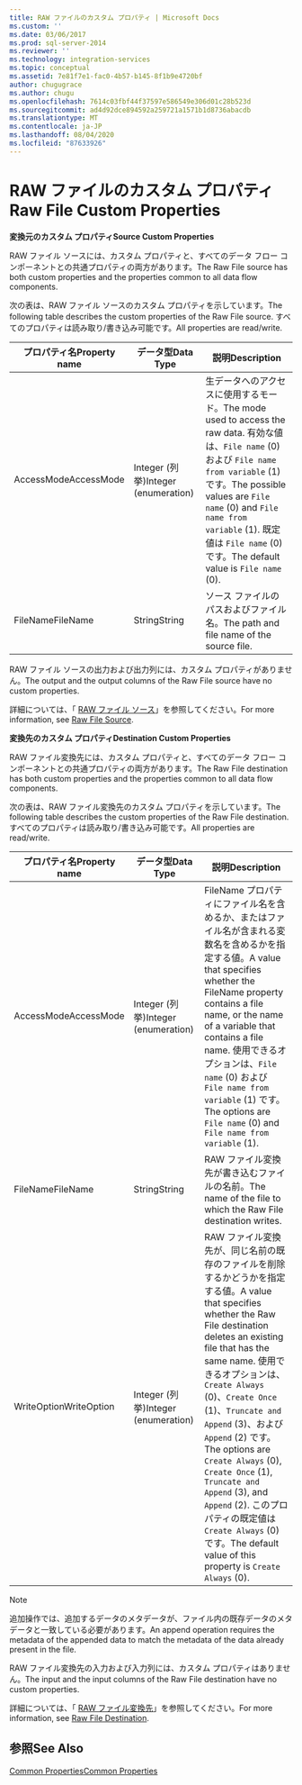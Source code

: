 ```yaml
---
title: RAW ファイルのカスタム プロパティ | Microsoft Docs
ms.custom: ''
ms.date: 03/06/2017
ms.prod: sql-server-2014
ms.reviewer: ''
ms.technology: integration-services
ms.topic: conceptual
ms.assetid: 7e81f7e1-fac0-4b57-b145-8f1b9e4720bf
author: chugugrace
ms.author: chugu
ms.openlocfilehash: 7614c03fbf44f37597e586549e306d01c28b523d
ms.sourcegitcommit: ad4d92dce894592a259721a1571b1d8736abacdb
ms.translationtype: MT
ms.contentlocale: ja-JP
ms.lasthandoff: 08/04/2020
ms.locfileid: "87633926"
---
```

# <a name="raw-file-custom-properties"></a><span data-ttu-id="61f16-102">RAW ファイルのカスタム プロパティ</span><span class="sxs-lookup"><span data-stu-id="61f16-102">Raw File Custom Properties</span></span>
  <span data-ttu-id="61f16-103">**変換元のカスタム プロパティ**</span><span class="sxs-lookup"><span data-stu-id="61f16-103">**Source Custom Properties**</span></span>  
  
 <span data-ttu-id="61f16-104">RAW ファイル ソースには、カスタム プロパティと、すべてのデータ フロー コンポーネントとの共通プロパティの両方があります。</span><span class="sxs-lookup"><span data-stu-id="61f16-104">The Raw File source has both custom properties and the properties common to all data flow components.</span></span>  
  
 <span data-ttu-id="61f16-105">次の表は、RAW ファイル ソースのカスタム プロパティを示しています。</span><span class="sxs-lookup"><span data-stu-id="61f16-105">The following table describes the custom properties of the Raw File source.</span></span> <span data-ttu-id="61f16-106">すべてのプロパティは読み取り/書き込み可能です。</span><span class="sxs-lookup"><span data-stu-id="61f16-106">All properties are read/write.</span></span>  
  
|<span data-ttu-id="61f16-107">プロパティ名</span><span class="sxs-lookup"><span data-stu-id="61f16-107">Property name</span></span>|<span data-ttu-id="61f16-108">データ型</span><span class="sxs-lookup"><span data-stu-id="61f16-108">Data Type</span></span>|<span data-ttu-id="61f16-109">説明</span><span class="sxs-lookup"><span data-stu-id="61f16-109">Description</span></span>|  
|-------------------|---------------|-----------------|  
|<span data-ttu-id="61f16-110">AccessMode</span><span class="sxs-lookup"><span data-stu-id="61f16-110">AccessMode</span></span>|<span data-ttu-id="61f16-111">Integer (列挙)</span><span class="sxs-lookup"><span data-stu-id="61f16-111">Integer (enumeration)</span></span>|<span data-ttu-id="61f16-112">生データへのアクセスに使用するモード。</span><span class="sxs-lookup"><span data-stu-id="61f16-112">The mode used to access the raw data.</span></span> <span data-ttu-id="61f16-113">有効な値は、`File name` (0) および `File name from variable` (1) です。</span><span class="sxs-lookup"><span data-stu-id="61f16-113">The possible values are `File name` (0) and `File name from variable` (1).</span></span> <span data-ttu-id="61f16-114">既定値は `File name` (0) です。</span><span class="sxs-lookup"><span data-stu-id="61f16-114">The default value is `File name` (0).</span></span>|  
|<span data-ttu-id="61f16-115">FileName</span><span class="sxs-lookup"><span data-stu-id="61f16-115">FileName</span></span>|<span data-ttu-id="61f16-116">String</span><span class="sxs-lookup"><span data-stu-id="61f16-116">String</span></span>|<span data-ttu-id="61f16-117">ソース ファイルのパスおよびファイル名。</span><span class="sxs-lookup"><span data-stu-id="61f16-117">The path and file name of the source file.</span></span>|  
  
 <span data-ttu-id="61f16-118">RAW ファイル ソースの出力および出力列には、カスタム プロパティがありません。</span><span class="sxs-lookup"><span data-stu-id="61f16-118">The output and the output columns of the Raw File source have no custom properties.</span></span>  
  
 <span data-ttu-id="61f16-119">詳細については、「 [RAW ファイル ソース](raw-file-source.md)」を参照してください。</span><span class="sxs-lookup"><span data-stu-id="61f16-119">For more information, see [Raw File Source](raw-file-source.md).</span></span>  
  
 <span data-ttu-id="61f16-120">**変換先のカスタム プロパティ**</span><span class="sxs-lookup"><span data-stu-id="61f16-120">**Destination Custom Properties**</span></span>  
  
 <span data-ttu-id="61f16-121">RAW ファイル変換先には、カスタム プロパティと、すべてのデータ フロー コンポーネントとの共通プロパティの両方があります。</span><span class="sxs-lookup"><span data-stu-id="61f16-121">The Raw File destination has both custom properties and the properties common to all data flow components.</span></span>  
  
 <span data-ttu-id="61f16-122">次の表は、RAW ファイル変換先のカスタム プロパティを示しています。</span><span class="sxs-lookup"><span data-stu-id="61f16-122">The following table describes the custom properties of the Raw File destination.</span></span> <span data-ttu-id="61f16-123">すべてのプロパティは読み取り/書き込み可能です。</span><span class="sxs-lookup"><span data-stu-id="61f16-123">All properties are read/write.</span></span>  
  
|<span data-ttu-id="61f16-124">プロパティ名</span><span class="sxs-lookup"><span data-stu-id="61f16-124">Property name</span></span>|<span data-ttu-id="61f16-125">データ型</span><span class="sxs-lookup"><span data-stu-id="61f16-125">Data Type</span></span>|<span data-ttu-id="61f16-126">説明</span><span class="sxs-lookup"><span data-stu-id="61f16-126">Description</span></span>|  
|-------------------|---------------|-----------------|  
|<span data-ttu-id="61f16-127">AccessMode</span><span class="sxs-lookup"><span data-stu-id="61f16-127">AccessMode</span></span>|<span data-ttu-id="61f16-128">Integer (列挙)</span><span class="sxs-lookup"><span data-stu-id="61f16-128">Integer (enumeration)</span></span>|<span data-ttu-id="61f16-129">FileName プロパティにファイル名を含めるか、またはファイル名が含まれる変数名を含めるかを指定する値。</span><span class="sxs-lookup"><span data-stu-id="61f16-129">A value that specifies whether the FileName property contains a file name, or the name of a variable that contains a file name.</span></span> <span data-ttu-id="61f16-130">使用できるオプションは、`File name` (0) および `File name from variable` (1) です。</span><span class="sxs-lookup"><span data-stu-id="61f16-130">The options are `File name` (0) and `File name from variable` (1).</span></span>|  
|<span data-ttu-id="61f16-131">FileName</span><span class="sxs-lookup"><span data-stu-id="61f16-131">FileName</span></span>|<span data-ttu-id="61f16-132">String</span><span class="sxs-lookup"><span data-stu-id="61f16-132">String</span></span>|<span data-ttu-id="61f16-133">RAW ファイル変換先が書き込むファイルの名前。</span><span class="sxs-lookup"><span data-stu-id="61f16-133">The name of the file to which the Raw File destination writes.</span></span>|  
|<span data-ttu-id="61f16-134">WriteOption</span><span class="sxs-lookup"><span data-stu-id="61f16-134">WriteOption</span></span>|<span data-ttu-id="61f16-135">Integer (列挙)</span><span class="sxs-lookup"><span data-stu-id="61f16-135">Integer (enumeration)</span></span>|<span data-ttu-id="61f16-136">RAW ファイル変換先が、同じ名前の既存のファイルを削除するかどうかを指定する値。</span><span class="sxs-lookup"><span data-stu-id="61f16-136">A value that specifies whether the Raw File destination deletes an existing file that has the same name.</span></span> <span data-ttu-id="61f16-137">使用できるオプションは、`Create Always` (0)、`Create Once` (1)、`Truncate and Append` (3)、および `Append` (2) です。</span><span class="sxs-lookup"><span data-stu-id="61f16-137">The options are `Create Always` (0), `Create Once` (1), `Truncate and Append` (3), and `Append` (2).</span></span> <span data-ttu-id="61f16-138">このプロパティの既定値は `Create Always` (0) です。</span><span class="sxs-lookup"><span data-stu-id="61f16-138">The default value of this property is `Create Always` (0).</span></span>|  
  
> [!NOTE]  
>  <span data-ttu-id="61f16-139">追加操作では、追加するデータのメタデータが、ファイル内の既存データのメタデータと一致している必要があります。</span><span class="sxs-lookup"><span data-stu-id="61f16-139">An append operation requires the metadata of the appended data to match the metadata of the data already present in the file.</span></span>  
  
 <span data-ttu-id="61f16-140">RAW ファイル変換先の入力および入力列には、カスタム プロパティはありません。</span><span class="sxs-lookup"><span data-stu-id="61f16-140">The input and the input columns of the Raw File destination have no custom properties.</span></span>  
  
 <span data-ttu-id="61f16-141">詳細については、「 [RAW ファイル変換先](raw-file-destination.md)」を参照してください。</span><span class="sxs-lookup"><span data-stu-id="61f16-141">For more information, see [Raw File Destination](raw-file-destination.md).</span></span>  
  
## <a name="see-also"></a><span data-ttu-id="61f16-142">参照</span><span class="sxs-lookup"><span data-stu-id="61f16-142">See Also</span></span>  
 [<span data-ttu-id="61f16-143">Common Properties</span><span class="sxs-lookup"><span data-stu-id="61f16-143">Common Properties</span></span>](../common-properties.md)  
  
  
